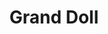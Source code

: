 --- 
title: "Grand Doll"
publishdate: "2019-9-11T16:48:46+02:00"
src: "https://365manga.net/manga/grand-doll"
image: "https://data.365manga.net/images/thumbnails/1918-grand-doll.jpg"
description: "On his way home from school, the shy young boy Tecchin finds the body of a young girl lying in the street. He alerts the police, only to come back to find she has been replaced with a life-sized doll. Tecchin takes the doll home and repairs it. She comes to life and tells him that they are both Grand Dolls, alien beings bent on world domination."
---